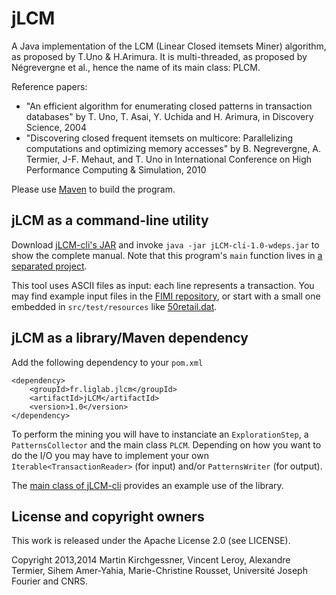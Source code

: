 # jLCM

A Java implementation of the LCM (Linear Closed itemsets Miner) algorithm, as proposed by T.Uno & H.Arimura. It is multi-threaded, as proposed by Négrevergne et al., hence the name of its main class: PLCM.

Reference papers:

* "An efficient algorithm for enumerating closed patterns in transaction 
databases" by T. Uno, T. Asai, Y. Uchida and H. Arimura, in Discovery Science, 
2004
* "Discovering closed frequent itemsets on multicore: Parallelizing computations 
and optimizing memory accesses" by B. Negrevergne, A. Termier, J-F. Mehaut, 
and T. Uno in International Conference on High Performance Computing & 
Simulation, 2010

Please use [Maven](http://maven.apache.org/) to build the program. 

## jLCM as a command-line utility

Download [jLCM-cli's JAR](https://github.com/martinkirch/jlcm-cli/raw/binary/jLCM-cli-1.0-wdeps.jar) and invoke `java -jar jLCM-cli-1.0-wdeps.jar` to show the complete manual. Note that this program's `main` function lives in [a separated project](https://github.com/martinkirch/jlcm-cli/).

This tool uses ASCII files as input: each line represents a transaction. You may find example input files in the [FIMI repository](http://fimi.ua.ac.be/data/), or start with a small one embedded in `src/test/resources` like [50retail.dat](https://github.com/martinkirch/jlcm/raw/master/src/test/resources/50retail.dat).

## jLCM as a library/Maven dependency

Add the following dependency to your `pom.xml`

    <dependency>
        <groupId>fr.liglab.jlcm</groupId>
        <artifactId>jLCM</artifactId>
        <version>1.0</version>
    </dependency>

To perform the mining you will have to instanciate an `ExplorationStep`, a `PatternsCollector` and the main class `PLCM`. Depending on how you want to do the I/O you may have to implement your own `Iterable<TransactionReader>` (for input) and/or `PatternsWriter` (for output).

The [main class of jLCM-cli](https://github.com/martinkirch/jlcm-cli/blob/master/src/main/java/fr/liglab/jlcm/RunPLCM.java) provides an example use of the library.


## License and copyright owners

This work is released under the Apache License 2.0 (see LICENSE).

Copyright 2013,2014 Martin Kirchgessner, Vincent Leroy, Alexandre Termier, 
Sihem Amer-Yahia, Marie-Christine Rousset, Université Joseph Fourier and CNRS.


